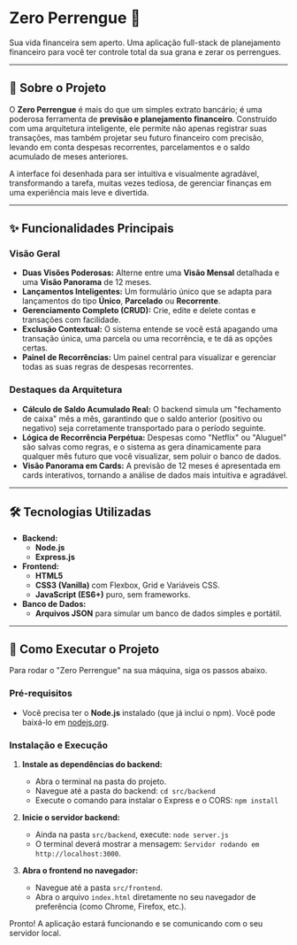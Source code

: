 # Zero Perrengue 🎯

Sua vida financeira sem aperto. Uma aplicação full-stack de planejamento financeiro para você ter controle total da sua grana e zerar os perrengues.

---

## 🚀 Sobre o Projeto

O **Zero Perrengue** é mais do que um simples extrato bancário; é uma poderosa ferramenta de **previsão e planejamento financeiro**. Construído com uma arquitetura inteligente, ele permite não apenas registrar suas transações, mas também projetar seu futuro financeiro com precisão, levando em conta despesas recorrentes, parcelamentos e o saldo acumulado de meses anteriores.

A interface foi desenhada para ser intuitiva e visualmente agradável, transformando a tarefa, muitas vezes tediosa, de gerenciar finanças em uma experiência mais leve e divertida.

---

## ✨ Funcionalidades Principais

### Visão Geral

*   **Duas Visões Poderosas:** Alterne entre uma **Visão Mensal** detalhada e uma **Visão Panorama** de 12 meses.
*   **Lançamentos Inteligentes:** Um formulário único que se adapta para lançamentos do tipo **Único**, **Parcelado** ou **Recorrente**.
*   **Gerenciamento Completo (CRUD):** Crie, edite e delete contas e transações com facilidade.
*   **Exclusão Contextual:** O sistema entende se você está apagando uma transação única, uma parcela ou uma recorrência, e te dá as opções certas.
*   **Painel de Recorrências:** Um painel central para visualizar e gerenciar todas as suas regras de despesas recorrentes.

### Destaques da Arquitetura

*   **Cálculo de Saldo Acumulado Real:** O backend simula um "fechamento de caixa" mês a mês, garantindo que o saldo anterior (positivo ou negativo) seja corretamente transportado para o período seguinte.
*   **Lógica de Recorrência Perpétua:** Despesas como "Netflix" ou "Aluguel" são salvas como regras, e o sistema as gera dinamicamente para qualquer mês futuro que você visualizar, sem poluir o banco de dados.
*   **Visão Panorama em Cards:** A previsão de 12 meses é apresentada em cards interativos, tornando a análise de dados mais intuitiva e agradável.

---

## 🛠️ Tecnologias Utilizadas

*   **Backend:**
    *   **Node.js**
    *   **Express.js**
*   **Frontend:**
    *   **HTML5**
    *   **CSS3 (Vanilla)** com Flexbox, Grid e Variáveis CSS.
    *   **JavaScript (ES6+)** puro, sem frameworks.
*   **Banco de Dados:**
    *   **Arquivos JSON** para simular um banco de dados simples e portátil.

---

## 🏁 Como Executar o Projeto

Para rodar o "Zero Perrengue" na sua máquina, siga os passos abaixo.

### Pré-requisitos

*   Você precisa ter o **Node.js** instalado (que já inclui o npm). Você pode baixá-lo em [nodejs.org](https://nodejs.org/).

### Instalação e Execução

1.  **Instale as dependências do backend:**
    *   Abra o terminal na pasta do projeto.
    *   Navegue até a pasta do backend: `cd src/backend`
    *   Execute o comando para instalar o Express e o CORS: `npm install`

2.  **Inicie o servidor backend:**
    *   Ainda na pasta `src/backend`, execute: `node server.js`
    *   O terminal deverá mostrar a mensagem: `Servidor rodando em http://localhost:3000`.

3.  **Abra o frontend no navegador:**
    *   Navegue até a pasta `src/frontend`.
    *   Abra o arquivo `index.html` diretamente no seu navegador de preferência (como Chrome, Firefox, etc.).

Pronto! A aplicação estará funcionando e se comunicando com o seu servidor local.
